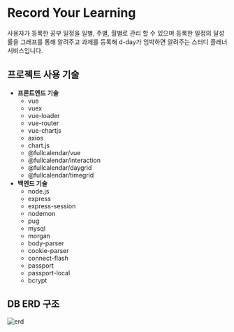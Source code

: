 # Record Your Learning

사용자가 등록한 공부 일정을 일별, 주별, 월별로 관리 할 수 있으며 등록한 일정의 달성률을 그래프를 통해 알려주고
과제를 등록해 d-day가 임박하면 알려주는 스터디 플래너 서비스입니다.


## 프로젝트 사용 기술

- **프론트엔드 기술**
    - vue
    - vuex
    - vue-loader
    - vue-router
    - vue-chartjs
    - axios
    - chart.js
    - @fullcalendar/vue
    - @fullcalendar/interaction
    - @fullcalendar/daygrid
    - @fullcalendar/timegrid
- **백엔드 기술**
    - node.js
    - express
    - express-session
    - nodemon
    - pug
    - mysql
    - morgan
    - body-parser
    - cookie-parser
    - connect-flash
    - passport
    - passport-local
    - bcrypt


## DB ERD 구조

![erd](https://user-images.githubusercontent.com/61155410/106378509-d7dbc980-63e8-11eb-9a36-2c72391ea8c0.png)
